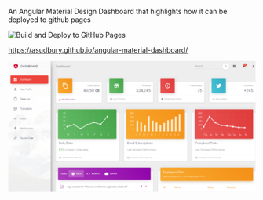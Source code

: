 An Angular Material Design Dashboard that highlights how it can be deployed to github pages

![Build and Deploy to GitHub Pages](https://github.com/asudbury/angular-material-dashboard/workflows/Build%20and%20Deploy%20to%20GitHub%20Pages/badge.svg)

https://asudbury.github.io/angular-material-dashboard/

![Alt text](/src/assets/img/scorchio-dashboard.png?raw=true)
 